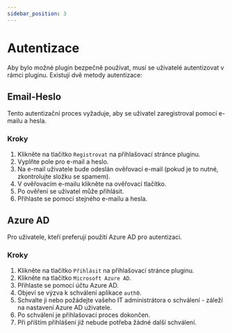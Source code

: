 ```yaml
---
sidebar_position: 3
---
```


# Autentizace

Aby bylo možné plugin bezpečně používat, musí se uživatelé autentizovat v rámci pluginu.
Existují dvě metody autentizace:

## Email-Heslo

Tento autentizační proces vyžaduje, aby se uživatel zaregistroval pomocí e-mailu a hesla.

### Kroky

1. Klikněte na tlačítko `Registrovat` na přihlašovací stránce pluginu.
2. Vyplňte pole pro e-mail a heslo.
3. Na e-mail uživatele bude odeslán ověřovací e-mail (pokud je to nutné, zkontrolujte složku se spamem).
4. V ověřovacím e-mailu klikněte na ověřovací tlačítko.
5. Po ověření se uživatel může přihlásit.
6. Přihlaste se pomocí stejného e-mailu a hesla.

## Azure AD

Pro uživatele, kteří preferují použití Azure AD pro autentizaci.

### Kroky

1. Klikněte na tlačítko `Přihlásit` na přihlašovací stránce pluginu.
2. Klikněte na tlačítko `Microsoft Azure AD`.
3. Přihlaste se pomocí účtu Azure AD.
4. Objeví se výzva k schválení aplikace `auth0`.
5. Schvalte ji nebo požádejte vašeho IT administrátora o schválení - záleží na nastavení Azure AD uživatele.
6. Po schválení je přihlašovací proces dokončen.
7. Při příštím přihlášení již nebude potřeba žádné další schválení.
